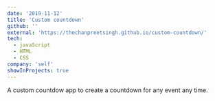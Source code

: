 ```yaml
---
date: '2019-11-12'
title: 'Custom countdown'
github: ''
external: 'https://thechanpreetsingh.github.io/custom-countdown/'
tech:
  - javaScript
  - HTML
  - CSS
company: 'self'
showInProjects: true
---
```


A custom countdow app to create a countdown for any event any time.
